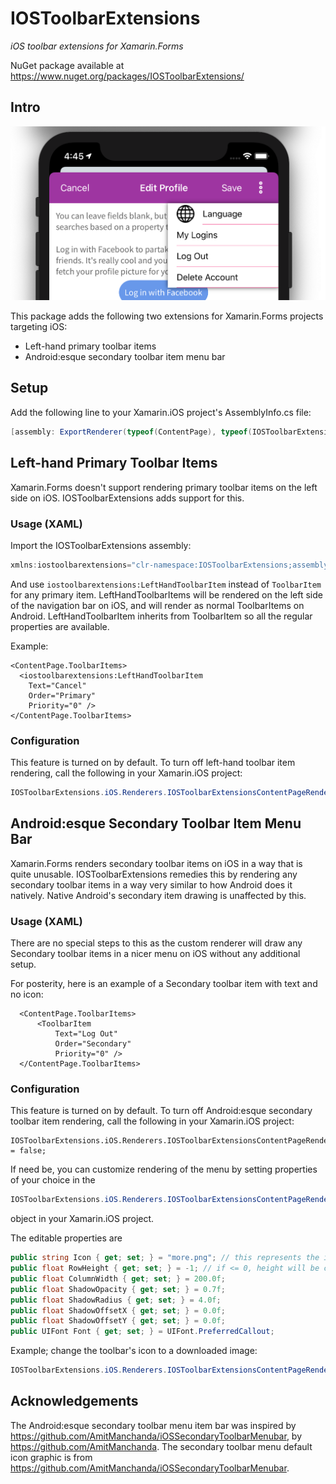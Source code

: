 # IOSToolbarExtensions
*iOS toolbar extensions for Xamarin.Forms*

NuGet package available at https://www.nuget.org/packages/IOSToolbarExtensions/

## Intro

![IOSToolbarExtensions](/docs/IOSToolbarExtensions.png)

This package adds the following two extensions for Xamarin.Forms projects targeting iOS:
* Left-hand primary toolbar items
* Android:esque secondary toolbar item menu bar

## Setup

Add the following line to your Xamarin.iOS project's AssemblyInfo.cs file:

```c#
[assembly: ExportRenderer(typeof(ContentPage), typeof(IOSToolbarExtensions.iOS.Renderers.IOSToolbarExtensionsContentPageRenderer), Priority = short.MaxValue)]
```

## Left-hand Primary Toolbar Items

Xamarin.Forms doesn't support rendering primary toolbar items on the left side on iOS. IOSToolbarExtensions adds support for this.

### Usage (XAML)

Import the IOSToolbarExtensions assembly:

```c#
xmlns:iostoolbarextensions="clr-namespace:IOSToolbarExtensions;assembly=iOSToolbarExtensions"
```

And use `iostoolbarextensions:LeftHandToolbarItem` instead of `ToolbarItem` for any primary item. LeftHandToolbarItems will be rendered on the left side of the navigation bar on iOS, and will render as normal ToolbarItems on Android. LeftHandToolbarItem inherits from ToolbarItem so all the regular properties are available.

Example:

```xaml
<ContentPage.ToolbarItems>
  <iostoolbarextensions:LeftHandToolbarItem
    Text="Cancel"
    Order="Primary"
    Priority="0" />
</ContentPage.ToolbarItems>
```

### Configuration

This feature is turned on by default. To turn off left-hand toolbar item rendering, call the following in your Xamarin.iOS project:

```c#
IOSToolbarExtensions.iOS.Renderers.IOSToolbarExtensionsContentPageRenderer.EnablePrimaryLeftHandToolbarItemRendering = false;
```

## Android:esque Secondary Toolbar Item Menu Bar

Xamarin.Forms renders secondary toolbar items on iOS in a way that is quite unusable. IOSToolbarExtensions remedies this by rendering any secondary toolbar items in a way very similar to how Android does it natively. Native Android's secondary item drawing is unaffected by this.

### Usage (XAML)

There are no special steps to this as the custom renderer will draw any Secondary toolbar items in a nicer menu on iOS without any additional setup.

For posterity, here is an example of a Secondary toolbar item with text and no icon:

```xaml
  <ContentPage.ToolbarItems>
      <ToolbarItem
          Text="Log Out"
          Order="Secondary"
          Priority="0" />
  </ContentPage.ToolbarItems>
```

### Configuration

This feature is turned on by default. To turn off Android:esque secondary toolbar item rendering, call the following in your Xamarin.iOS project:

```xaml
IOSToolbarExtensions.iOS.Renderers.IOSToolbarExtensionsContentPageRenderer.EnableSecondaryToolbarRendering = false;
```

If need be, you can customize rendering of the menu by setting properties of your choice in the

```c#
IOSToolbarExtensions.iOS.Renderers.IOSToolbarExtensionsContentPageRenderer.SecondaryToolbarUserSettings
```

object in your Xamarin.iOS project.

The editable properties are

```c#
public string Icon { get; set; } = "more.png"; // this represents the icon for the menu, and defaults to an embedded resource with three dots. the value is assigned to a ToolbarItem's IconImageSource, so it can be a resource name or a url.
public float RowHeight { get; set; } = -1; // if <= 0, height will be calculated as font height * 2, else height will be assigned to this value.
public float ColumnWidth { get; set; } = 200.0f;
public float ShadowOpacity { get; set; } = 0.7f;
public float ShadowRadius { get; set; } = 4.0f;
public float ShadowOffsetX { get; set; } = 0.0f;
public float ShadowOffsetY { get; set; } = 0.0f;
public UIFont Font { get; set; } = UIFont.PreferredCallout;
```

Example; change the toolbar's icon to a downloaded image:

```c#
IOSToolbarExtensions.iOS.Renderers.IOSToolbarExtensionsContentPageRenderer.SecondaryToolbarUserSettings.Icon = "https://someurl.com/someimage.png";
```

## Acknowledgements

The Android:esque secondary toolbar menu item bar was inspired by https://github.com/AmitManchanda/iOSSecondaryToolbarMenubar, by https://github.com/AmitManchanda.
The secondary toolbar menu default icon graphic is from https://github.com/AmitManchanda/iOSSecondaryToolbarMenubar.
